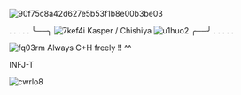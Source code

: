 
![90f75c8a42d627e5b53f1b8e00b3be03](https://github.com/user-attachments/assets/076dad30-1fa3-4d4a-ab39-da268db4fc32)
                                          
  . . . . . ╰──╮ ![7kef4i](https://github.com/user-attachments/assets/8fdae5ba-55d9-414b-b1f6-e2b0ad8c8641)
  Kasper / Chishiya ![u1huo2](https://github.com/user-attachments/assets/7a3b7b87-bb28-4da6-8c80-e785834ba8f3)
 ╭──╯ . . . . .

 ![fq03rm](https://github.com/user-attachments/assets/a764106c-1368-4084-a2b6-d44726c33ce6)
Always C+H freely !! ^^

INFJ-T

 ![cwrlo8](https://github.com/user-attachments/assets/6c42fadc-2b8b-43c4-92d0-99ebf2654815)
